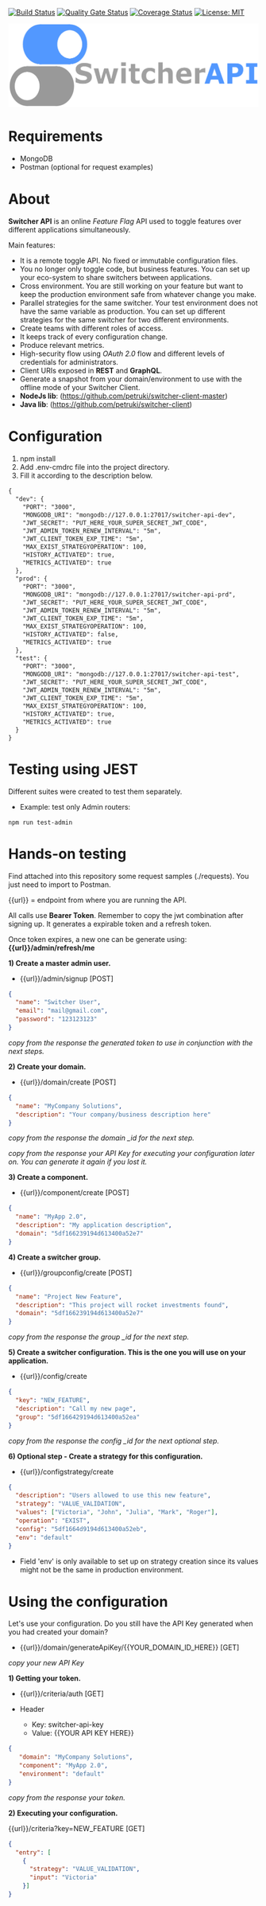 [![Build Status](https://travis-ci.com/petruki/switcher-api.svg?branch=master)](https://travis-ci.com/petruki/switcher-api)
[![Quality Gate Status](https://sonarcloud.io/api/project_badges/measure?project=switcher-api&metric=alert_status)](https://sonarcloud.io/dashboard?id=switcher-api)
[![Coverage Status](https://coveralls.io/repos/github/petruki/switcher-api/badge.svg?branch=master)](https://coveralls.io/github/petruki/switcher-api?branch=master)
[![License: MIT](https://img.shields.io/badge/License-MIT-yellow.svg)](https://opensource.org/licenses/MIT)

![Switcher API: Cloud-based Feature Flag API](https://github.com/petruki/switcherapi-assets/blob/master/logo/switcherapi_grey.png)

# Requirements  
- MongoDB
- Postman (optional for request examples)

# About  
**Switcher API** is an online *Feature Flag* API used to toggle features over different applications simultaneously.

Main features:
- It is a remote toggle API. No fixed or immutable configuration files.
- You no longer only toggle code, but business features. You can set up your eco-system to share switchers between applications.
- Cross environment. You are still working on your feature but want to keep the production environment safe from whatever change you make.
- Parallel strategies for the same switcher. Your test environment does not have the same variable as production. You can set up different strategies for the same switcher for two different environments.
- Create teams with different roles of access.
- It keeps track of every configuration change.
- Produce relevant metrics.
- High-security flow using *OAuth 2.0* flow and different levels of credentials for administrators.
- Client URIs exposed in **REST** and **GraphQL**.
- Generate a snapshot from your domain/environment to use with the offline mode of your Switcher Client.  
 - **NodeJs lib**: (https://github.com/petruki/switcher-client-master)
 - **Java lib**: (https://github.com/petruki/switcher-client)

# Configuration
1) npm install
2) Add .env-cmdrc file into the project directory.
3) Fill it according to the description below.

```
{
  "dev": {
    "PORT": "3000",
    "MONGODB_URI": "mongodb://127.0.0.1:27017/switcher-api-dev",
    "JWT_SECRET": "PUT_HERE_YOUR_SUPER_SECRET_JWT_CODE",
    "JWT_ADMIN_TOKEN_RENEW_INTERVAL": "5m",
    "JWT_CLIENT_TOKEN_EXP_TIME": "5m",
    "MAX_EXIST_STRATEGYOPERATION": 100,
    "HISTORY_ACTIVATED": true,
    "METRICS_ACTIVATED": true
  },
  "prod": {
    "PORT": "3000",
    "MONGODB_URI": "mongodb://127.0.0.1:27017/switcher-api-prd",
    "JWT_SECRET": "PUT_HERE_YOUR_SUPER_SECRET_JWT_CODE",
    "JWT_ADMIN_TOKEN_RENEW_INTERVAL": "5m",
    "JWT_CLIENT_TOKEN_EXP_TIME": "5m",
    "MAX_EXIST_STRATEGYOPERATION": 100,
    "HISTORY_ACTIVATED": false,
    "METRICS_ACTIVATED": true
  },
  "test": {
    "PORT": "3000",
    "MONGODB_URI": "mongodb://127.0.0.1:27017/switcher-api-test",
    "JWT_SECRET": "PUT_HERE_YOUR_SUPER_SECRET_JWT_CODE",
    "JWT_ADMIN_TOKEN_RENEW_INTERVAL": "5m",
    "JWT_CLIENT_TOKEN_EXP_TIME": "5m",
    "MAX_EXIST_STRATEGYOPERATION": 100,
    "HISTORY_ACTIVATED": true,
    "METRICS_ACTIVATED": true
  }
}
```

# Testing using JEST
Different suites were created to test them separately.

- Example: test only Admin routers:
```
npm run test-admin
```

# Hands-on testing
Find attached into this repository some request samples (./requests). You just need to import to Postman.

{{url}} = endpoint from where you are running the API.

All calls use **Bearer Token**. Remember to copy the jwt combination after signing up. It generates a expirable token and a refresh token.

Once token expires, a new one can be generate using: **{{url}}/admin/refresh/me**

**1) Create a master admin user.**
- {{url}}/admin/signup [POST]
```json
{
  "name": "Switcher User",
  "email": "mail@gmail.com",
  "password": "123123123"
}
```
*copy from the response the generated token to use in conjunction with the next steps.*

**2) Create your domain.**
- {{url}}/domain/create [POST]
```json
{
  "name": "MyCompany Solutions",
  "description": "Your company/business description here"
}
```
*copy from the response the domain _id for the next step.*

*copy from the response your API Key for executing your configuration later on. You can generate it again if you lost it.*

**3) Create a component.**
- {{url}}/component/create [POST]
```json
{
  "name": "MyApp 2.0",
  "description": "My application description",
  "domain": "5df166239194d613400a52e7"
}
```

**4) Create a switcher group.**
- {{url}}/groupconfig/create [POST]
```json
{
  "name": "Project New Feature",
  "description": "This project will rocket investments found",
  "domain": "5df166239194d613400a52e7"
}
```
*copy from the response the group _id for the next step.*

**5) Create a switcher configuration. This is the one you will use on your application.**
- {{url}}/config/create
```json
{
  "key": "NEW_FEATURE",
  "description": "Call my new page",
  "group": "5df166429194d613400a52ea"
}
```
*copy from the response the config _id for the next optional step.*

**6) Optional step - Create a strategy for this configuration.**
- {{url}}/configstrategy/create
```json
{
  "description": "Users allowed to use this new feature",
  "strategy": "VALUE_VALIDATION",
  "values": ["Victoria", "John", "Julia", "Mark", "Roger"],
  "operation": "EXIST",
  "config": "5df1664d9194d613400a52eb",
  "env": "default"
}
```
- Field 'env' is only available to set up on strategy creation since its values might not be the same in production environment.

# Using the configuration
Let's use your configuration. Do you still have the API Key generated when you had created your domain?
- {{url}}/domain/generateApiKey/{{YOUR_DOMAIN_ID_HERE}} [GET]

*copy your new API Key*

**1) Getting your token.**
- {{url}}/criteria/auth [GET]

- Header 
    * Key: switcher-api-key
    * Value: {{YOUR API KEY HERE}}
```json
{
   "domain": "MyCompany Solutions",
   "component": "MyApp 2.0",
   "environment": "default"
}
```
*copy from the response your token.*

**2) Executing your configuration.**

{{url}}/criteria?key=NEW_FEATURE [GET]
```json
{
  "entry": [
    {
      "strategy": "VALUE_VALIDATION",
      "input": "Victoria"
    }]
}
```